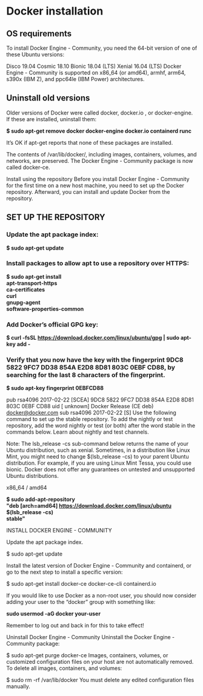 <h1> Docker installation</h1>

<h2>OS requirements</h2>

<p>To install Docker Engine - Community, you need the 64-bit version of one of these Ubuntu versions:

Disco 19.04
Cosmic 18.10
Bionic 18.04 (LTS)
Xenial 16.04 (LTS)
Docker Engine - Community is supported on x86_64 (or amd64), armhf, arm64, s390x (IBM Z), and ppc64le (IBM Power) architectures.</p>





<h2>Uninstall old versions</h2>
Older versions of Docker were called docker, docker.io , or docker-engine. If these are installed, uninstall them:



<b>$ sudo apt-get remove docker docker-engine docker.io containerd runc</b>



<p>It’s OK if apt-get reports that none of these packages are installed.

The contents of /var/lib/docker/, including images, containers, volumes, and networks, are preserved. The Docker Engine - Community package is now called docker-ce.</p>



<p>Install using the repository
Before you install Docker Engine - Community for the first time on a new host machine, you need to set up the Docker repository. Afterward, you can install and update Docker from the repository.</p>





<h2>SET UP THE REPOSITORY</h2>
<h3>Update the apt package index:</h3>

<b>$ sudo apt-get update</b>

<h3>Install packages to allow apt to use a repository over HTTPS:</h3>

<b>$ sudo apt-get install \
    apt-transport-https \
    ca-certificates \
    curl \
    gnupg-agent \
    software-properties-common</b>



<h3> Add Docker’s official GPG key:</h3>

<b>$ curl -fsSL https://download.docker.com/linux/ubuntu/gpg | sudo apt-key add - </b>




<h3>Verify that you now have the key with the fingerprint 9DC8 5822 9FC7 DD38 854A E2D8 8D81 803C 0EBF CD88, by searching for the last 8 characters of the fingerprint.</h3>

<b> $ sudo apt-key fingerprint 0EBFCD88 </b>
    
pub   rsa4096 2017-02-22 [SCEA]
      9DC8 5822 9FC7 DD38 854A  E2D8 8D81 803C 0EBF CD88
uid           [ unknown] Docker Release (CE deb) <docker@docker.com>
sub   rsa4096 2017-02-22 [S]
Use the following command to set up the stable repository. To add the nightly or test repository, add the word nightly or test (or both) after the word stable in the commands below. Learn about nightly and test channels.

Note: The lsb_release -cs sub-command below returns the name of your Ubuntu distribution, such as xenial. Sometimes, in a distribution like Linux Mint, you might need to change $(lsb_release -cs) to your parent Ubuntu distribution. For example, if you are using Linux Mint Tessa, you could use bionic. Docker does not offer any guarantees on untested and unsupported Ubuntu distributions.

x86_64 / amd64

<b>$ sudo add-apt-repository \
   "deb [arch=amd64] https://download.docker.com/linux/ubuntu \
   $(lsb_release -cs) \
   stable"</b>
   
   
INSTALL DOCKER ENGINE - COMMUNITY


Update the apt package index.

$ sudo apt-get update




Install the latest version of Docker Engine - Community and containerd, or go to the next step to install a specific version:

$ sudo apt-get install docker-ce docker-ce-cli containerd.io






If you would like to use Docker as a non-root user, you should now consider adding your user to the “docker” group with something like:

  <b> sudo usermod -aG docker your-user </b>
  
  
Remember to log out and back in for this to take effect!



Uninstall Docker Engine - Community
Uninstall the Docker Engine - Community package:

$ sudo apt-get purge docker-ce
Images, containers, volumes, or customized configuration files on your host are not automatically removed. To delete all images, containers, and volumes:

$ sudo rm -rf /var/lib/docker
You must delete any edited configuration files manually.

